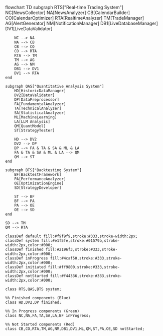 flowchart TD
    subgraph RTS["Real-time Trading System"]
        NC[NewsCollector]
        NA[NewsAnalyzer]
        CB[CalendarBuilder]
        CO[CalendarOptimizer]
        RTA[RealtimeAnalyzer]
        TM[TradeManager]
        AG[AlertGenerator]
        NM[NotificationManager]
        DB1[LiveDatabaseManager]
        DV1[LiveDataValidator]
        
        NC --> NA
        NA --> CB
        CB --> CO
        CO --> RTA
        RTA --> TM
        TM --> AG
        AG --> NM
        DB1 --> DV1
        DV1 --> RTA
    end

    subgraph QAS["Quantitative Analysis System"]
        HD[HistoricDataManager]
        DV2[DataValidator]
        DP[DataPreprocessor]
        FA[FundamentalAnalyzer]
        TA[TechnicalAnalyzer]
        SA[StatisticalAnalyzer]
        ML[MachineLearning]
        LA[LLM Analysis]
        QM[QuantModel]
        ST[StrategyTester]
        
        HD --> DV2
        DV2 --> DP
        DP --> FA & TA & SA & ML & LA
        FA & TA & SA & ML & LA --> QM
        QM --> ST
    end

    subgraph BTS["Backtesting System"]
        BF[BacktestFramework]
        PA[PerformanceAnalyzer]
        OE[OptimizationEngine]
        SD[StrategyDeveloper]
        
        ST --> BF
        BF --> PA
        PA --> OE
        OE --> SD
    end

    SD --> TM
    QM --> RTA

    classDef default fill:#f9f9f9,stroke:#333,stroke-width:2px;
    classDef system fill:#e1f5fe,stroke:#01579b,stroke-width:2px,color:#000;
    classDef finished fill:#2196f3,stroke:#333,stroke-width:2px,color:#000;
    classDef inProgress fill:#4caf50,stroke:#333,stroke-width:2px,color:#000;
    classDef initiated fill:#ff9800,stroke:#333,stroke-width:2px,color:#000;
    classDef notStarted fill:#f44336,stroke:#333,stroke-width:2px,color:#000;
    
    class RTS,QAS,BTS system;
    
    %% Finished components (Blue)
    class HD,DV2,DP finished;
    
    %% In Progress components (Green)
    class NC,NA,FA,TA,SA,LA,BF inProgress;
    
    %% Not Started components (Red)
    class CB,CO,RTA,TM,AG,NM,DB1,DV1,ML,QM,ST,PA,OE,SD notStarted;